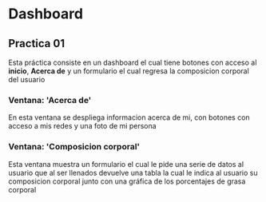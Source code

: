 # Dashboard
## Practica 01

Esta práctica consiste en un dashboard el cual tiene botones con acceso al **inicio**, **Acerca de** y un formulario el cual regresa la composicion corporal del usuario

### Ventana: 'Acerca de'
En esta ventana se despliega informacion acerca de mi, con botones con acceso a mis redes y una foto de mi persona

### Ventana: 'Composicion corporal'
Esta ventana muestra un formulario el cual le pide una serie de datos al usuario que al ser llenados devuelve una tabla la cual le indica al usuario su composicion corporal junto con una gráfica de los porcentajes de grasa corporal

